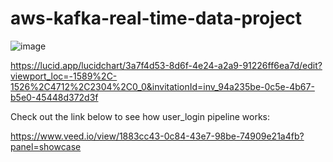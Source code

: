 # aws-kafka-real-time-data-project
![image](https://github.com/datapopcorn/aws-kafka-real-time-data-project/assets/142566886/f60654d5-885f-4d49-83c7-2ba2405afeb3)

https://lucid.app/lucidchart/3a7f4d53-8d6f-4e24-a2a9-91226ff6ea7d/edit?viewport_loc=-1589%2C-1526%2C4712%2C2304%2C0_0&invitationId=inv_94a235be-0c5e-4b67-b5e0-45448d372d3f

Check out the link below to see how user_login pipeline works:

https://www.veed.io/view/1883cc43-0c84-43e7-98be-74909e21a4fb?panel=showcase
